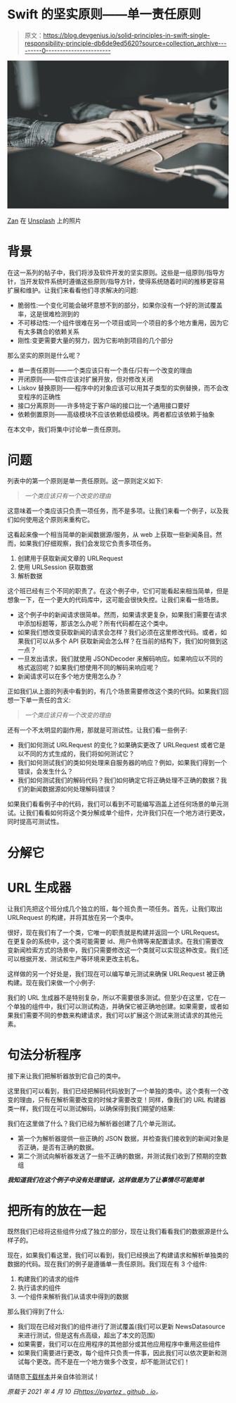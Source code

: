 # Swift 的坚实原则——单一责任原则

> 原文：<https://blog.devgenius.io/solid-principles-in-swift-single-responsibility-principle-db6de9ed5620?source=collection_archive---------0----------------------->

![](img/9c886b074be7afeedd13f10826701cb6.png)

[Zan](https://unsplash.com/@zanilic?utm_source=medium&utm_medium=referral) 在 [Unsplash](https://unsplash.com?utm_source=medium&utm_medium=referral) 上的照片

# 背景

在这一系列的帖子中，我们将涉及软件开发的坚实原则。这些是一组原则/指导方针，当开发软件系统时遵循这些原则/指导方针，使得系统随着时间的推移更容易扩展和维护。让我们来看看他们寻求解决的问题:

*   脆弱性:一个变化可能会破坏意想不到的部分，如果你没有一个好的测试覆盖率，这是很难检测到的
*   不可移动性:一个组件很难在另一个项目或同一个项目的多个地方重用，因为它有太多耦合的依赖关系
*   刚性:变更需要大量的努力，因为它影响到项目的几个部分

那么坚实的原则是什么呢？

*   单一责任原则——一个类应该只有一个责任/只有一个改变的理由
*   开闭原则——软件应该对扩展开放，但对修改关闭
*   Liskov 替换原则——程序中的对象应该可以用其子类型的实例替换，而不会改变程序的正确性
*   接口分离原则——许多特定于客户端的接口比一个通用接口要好
*   依赖倒置原则——高级模块不应该依赖低级模块。两者都应该依赖于抽象

在本文中，我们将集中讨论单一责任原则。

# 问题

列表中的第一个原则是单一责任原则。这一原则定义如下:

> *一个类应该只有一个改变的理由*

这意味着一个类应该只负责一项任务，而不是多项。让我们来看一个例子，以及我们如何使用这个原则来重构它。

这看起来像一个相当简单的新闻数据源/服务，从 web 上获取一些新闻条目。然而，如果我们仔细观察，我们会发现它负责多项任务。

1.  创建用于获取新闻文章的 URLRequest
2.  使用 URLSession 获取数据
3.  解析数据

这个班已经有三个不同的职责了。在这个例子中，它们可能看起来相当简单，但是想象一下，在一个更大的代码库中，这可能会很快失控。让我们来看一些场景。

*   这个例子中的新闻请求很简单。然而，如果请求更复杂，如果我们需要在请求中添加标题等，那该怎么办呢？所有代码都在这个类中。
*   如果我们想改变获取新闻的请求会怎样？我们必须在这里修改代码。或者，如果我们可以从多个 API 获取新闻会怎么样？在当前的结构下，我们如何做到这一点？
*   一旦发出请求，我们就使用 JSONDecoder 来解码响应。如果响应以不同的格式返回呢？如果我们想使用不同的解码来响应呢？
*   新闻请求可以在多个地方使用怎么办？

正如我们从上面的列表中看到的，有几个场景需要修改这个类的代码。如果我们回想一下单一责任的含义:

> *一个类应该只有一个改变的理由*

还有一个不太明显的副作用，那就是可测试性。让我们看一些例子:

*   我们如何测试 URLRequest 的变化？如果确实更改了 URLRequest 或者它是以不同的方式生成的，我们将如何测试它？
*   我们如何测试我们的类如何处理来自服务器的响应？例如，如果我们得到一个错误，会发生什么？
*   我们如何测试我们的解码代码？我们如何确定它将正确处理不正确的数据？我们的新闻数据源如何处理解码错误？

如果我们看看例子中的代码，我们可以看到不可能编写涵盖上述任何场景的单元测试。让我们看看如何将这个类分解成单个组件，允许我们只在一个地方进行更改，同时提高可测试性。

# 分解它

# URL 生成器

让我们先把这个班分成几个独立的班，每个班负责一项任务。首先，让我们取出 URLRequest 的构建，并将其放在另一个类中。

很好，现在我们有了一个类，它唯一的职责就是构建并返回一个 URLRequest。在更复杂的系统中，这个类可能需要 id、用户令牌等来配置请求。在我们需要改变新闻检索方式的场景中，我们只需要修改这一个类就可以实现这种改变。我们还可以根据开发、测试和生产等环境来更改主机名。

这样做的另一个好处是，我们现在可以编写单元测试来确保 URLRequest 被正确构建。现在我们来做一个小例子:

我们的 URL 生成器不是特别复杂，所以不需要很多测试。但至少在这里，它在一个单独的组件中，我们可以测试构造，并确保它被正确地创建。如果需要，或者如果我们需要不同的参数来构建请求，我们可以扩展这个测试来测试请求的其他元素。

# 句法分析程序

接下来让我们把解析器放到它自己的类中。

这里我们可以看到，我们已经把解码代码放到了一个单独的类中。这个类有一个改变的理由，只有在解析需要改变的时候才需要改变！同样，像我们的 URL 构建器类一样，我们现在可以测试解码，以确保得到我们期望的结果:

我们在这里做了什么？我们已经为解析器创建了几个单元测试。

*   第一个为解析器提供一些正确的 JSON 数据，并检查我们接收到的新闻对象是否正确，是否有正确的数据。
*   第二个测试向解析器发送了一些不正确的数据，并测试我们收到了预期的空数组

***我知道我们在这个例子中没有处理错误，这样做是为了让事情尽可能简单***

# 把所有的放在一起

既然我们已经将这些组件分成了独立的部分，现在让我们看看我们的数据源是什么样子的。

现在，如果我们看这里，我们可以看到，我们已经换出了构建请求和解析单独类的数据的代码。现在我们的例子是遵循单一责任原则。我们现在有 3 个组件:

1.  构建我们的请求的组件
2.  执行请求的组件
3.  一个组件来解析我们从请求中得到的数据

那么我们得到了什么:

*   我们现在已经对我们的组件进行了测试覆盖(我们可以更新 NewsDatasource 来进行测试，但是这有点高级，超出了本文的范围)
*   如果需要，我们可以在应用程序的其他部分或其他应用程序中重用这些组件
*   如果我们需要进行更改，每个组件只负责一件事，因此我们可以依次更新和测试每个更改。而不是在一个地方做多个改变，却不能测试它们！

请随意[下载样本](https://github.com/pyartez/single-responsibility)并亲自体验测试！

*原载于 2021 年 4 月 10 日*[*https://pyartez . github . io*](https://pyartez.github.io/architecture/solid-principles-in-swift-single-responsibility-principle.html)*。*